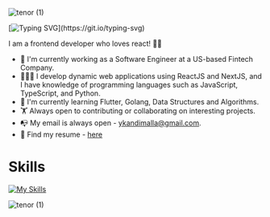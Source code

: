 ![tenor (1)](https://capsule-render.vercel.app/api?type=waving&height=150&color=gradient&reversal=true&textBg=false&fontColor=ffffff&fontSize=32&fontAlignY=40&animation=twinkling)

[![Typing SVG](https://readme-typing-svg.demolab.com?font=Fira+Code&size=24&pause=5000&random=false&width=800&lines=Hello+there+%F0%9F%91%8B%2C+I'm+Yaswanth+Kandimalla.)](https://git.io/typing-svg)

I am a frontend developer who loves react! 🚀🚀
* 👨 I'm currently working as a Software Engineer at a US-based Fintech Company.
* 👨🏻‍💻 I develop dynamic web applications using ReactJS and NextJS, and I have knowledge of programming languages such as JavaScript, TypeScript, and Python. 
* 📖 I'm currently learning Flutter, Golang, Data Structures and Algorithms.
* 🏋️ Always open to contributing or collaborating on interesting projects.
* 📭 My email is always open - ykandimalla@gmail.com.
* 🔖 Find my resume - [here](https://s3.amazonaws.com/attachments.angel.co/10373979-5c11f9af9242119670e10c3491bacb05.pdf?X-Amz-Algorithm=AWS4-HMAC-SHA256&X-Amz-Credential=ASIATAVHNKYQ3AWBDNPG%2F20240528%2Fus-east-1%2Fs3%2Faws4_request&X-Amz-Date=20240528T102641Z&X-Amz-Expires=3600&X-Amz-Security-Token=IQoJb3JpZ2luX2VjEHIaCXVzLXdlc3QtMiJHMEUCIQCrIY3yfQSTAAOAqhovPhMr1SyngdzHrVBWhu0d8zqhKAIgVPE%2FspxORos%2FvZomOCs4TXjPv7rbrZo8YfQvOOmg97AqkgUI6%2F%2F%2F%2F%2F%2F%2F%2F%2F%2F%2FARAAGgwyMDc1ODMyNzA0MzMiDB0PlAK0jYU%2BIEqNQirmBOAlPECyl%2BhdV9sO1%2FxnpK3PPa%2FHjqUcX0T79Yn2SGy1uNYoWG7miwRMzaStbMNnAeCr2Mb6hCciNGlKrrD95UR3ZxHMe0GjYAJHbLjvtvdPBMEB2e7Bg0SwNw%2FFjvQpoFhEIEDKvH67%2BcUG5Z9topS9hOIb9vX8o337ioDKfx5%2FEKxOWUKP9cPdIVvO53dqforM0K%2BtMci%2FYcL6Dddkbew6XNwgOlEWKjpAWVljOHBa9xMrPLRQnrTxVvKO9jzoYST7reTTqiiQ67MgT9HtSyCgmkTGfI9Y4OXs3cA2eMOq1OA%2FmL5UFqgThK600ZgxnRhwHfwb%2BjEI4BOLKanddStfVHvneaSRWzgftQDxbWG6VzqMnA3Mn19qvMFRv2puWN3v3JRe6iUufR%2BFBtZWHfifdGEpKNueCxe%2FSM25hjrL%2F6qP99uiXgBMAgXKWzI%2FoFVBdaqfjLoJpyn5u0sUzfg3FjqSN7ycWAblnpRuD1xLX%2FDyCf5mQA0pvsZuam9AVjN5yFg1qERcdJszzv%2BdmvBFeIk8e%2FoBi%2FHVStgXkqL8fMJjwJv11MMehZ62XJFWKFNvjMlJkkj10EmX%2B3BBCvg%2FMEz8bzxrgOQwUulBh6hM9gxqflqVv8l4PK%2B6LbmzmDOkSBcmMLCJbfQjbytH23M1lMWcJEZywE5MT4wthzTyiZW8gc%2B5cdLPOecuqpB0fIgkqL4iiKHKcmaL42F0t9vX1eECVD7evlJeJKzhfCsHUVnKWava3q8X7OQj88mwArYmQ9n6fKY%2BjrmE9mxuLKrcydd%2BusAHXxjiW44azd4oTqu%2FFy1xMNbd1rIGOpoBtyBMI0oW6ee5van64CrgPG7s4u6aUK%2F%2BqtnOWFiG3zyyyMSY9PeUFPJbHa3lNIgHtlQ6s8j8RbWIDI4obeB%2B1QWdnR6XCSX4VWHXf3qds%2BINSzIB%2FM9kDRN4ug%2Bke75v2FBV%2FpiF3%2FjJV4KK31Ol0cg%2FcXlhhg66yb4bysaqcNhAMfB9J5oPdVk5azpm42l4K74JI%2BmN6Dq31A%3D%3D&X-Amz-SignedHeaders=host&X-Amz-Signature=25ba427a5344043614974c11dcbc775e2f4a2f79a01ac7bb2817e6d30d82d732)


# Skills
[![My Skills](https://skillicons.dev/icons?i=js,react,next,ts,redux,firebase,python&theme=light)](https://skillicons.dev)

![tenor (1)](https://capsule-render.vercel.app/api?type=waving&height=150&color=gradient&reversal=true&textBg=false&fontColor=ffffff&fontSize=32&fontAlignY=39&animation=twinkling&section=footer)


